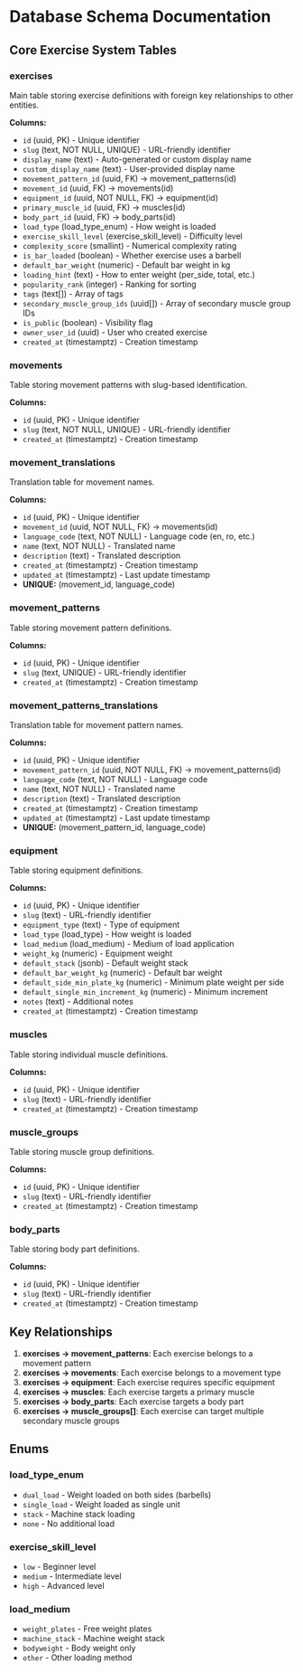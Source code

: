 # Database Schema Documentation

## Core Exercise System Tables

### exercises
Main table storing exercise definitions with foreign key relationships to other entities.

**Columns:**
- `id` (uuid, PK) - Unique identifier
- `slug` (text, NOT NULL, UNIQUE) - URL-friendly identifier
- `display_name` (text) - Auto-generated or custom display name
- `custom_display_name` (text) - User-provided display name
- `movement_pattern_id` (uuid, FK) → movement_patterns(id)
- `movement_id` (uuid, FK) → movements(id)
- `equipment_id` (uuid, NOT NULL, FK) → equipment(id)
- `primary_muscle_id` (uuid, FK) → muscles(id)
- `body_part_id` (uuid, FK) → body_parts(id)
- `load_type` (load_type_enum) - How weight is loaded
- `exercise_skill_level` (exercise_skill_level) - Difficulty level
- `complexity_score` (smallint) - Numerical complexity rating
- `is_bar_loaded` (boolean) - Whether exercise uses a barbell
- `default_bar_weight` (numeric) - Default bar weight in kg
- `loading_hint` (text) - How to enter weight (per_side, total, etc.)
- `popularity_rank` (integer) - Ranking for sorting
- `tags` (text[]) - Array of tags
- `secondary_muscle_group_ids` (uuid[]) - Array of secondary muscle group IDs
- `is_public` (boolean) - Visibility flag
- `owner_user_id` (uuid) - User who created exercise
- `created_at` (timestamptz) - Creation timestamp

### movements
Table storing movement patterns with slug-based identification.

**Columns:**
- `id` (uuid, PK) - Unique identifier
- `slug` (text, NOT NULL, UNIQUE) - URL-friendly identifier
- `created_at` (timestamptz) - Creation timestamp

### movement_translations
Translation table for movement names.

**Columns:**
- `id` (uuid, PK) - Unique identifier
- `movement_id` (uuid, NOT NULL, FK) → movements(id)
- `language_code` (text, NOT NULL) - Language code (en, ro, etc.)
- `name` (text, NOT NULL) - Translated name
- `description` (text) - Translated description
- `created_at` (timestamptz) - Creation timestamp
- `updated_at` (timestamptz) - Last update timestamp
- **UNIQUE:** (movement_id, language_code)

### movement_patterns
Table storing movement pattern definitions.

**Columns:**
- `id` (uuid, PK) - Unique identifier
- `slug` (text, UNIQUE) - URL-friendly identifier
- `created_at` (timestamptz) - Creation timestamp

### movement_patterns_translations
Translation table for movement pattern names.

**Columns:**
- `id` (uuid, PK) - Unique identifier
- `movement_pattern_id` (uuid, NOT NULL, FK) → movement_patterns(id)
- `language_code` (text, NOT NULL) - Language code
- `name` (text, NOT NULL) - Translated name
- `description` (text) - Translated description
- `created_at` (timestamptz) - Creation timestamp
- `updated_at` (timestamptz) - Last update timestamp
- **UNIQUE:** (movement_pattern_id, language_code)

### equipment
Table storing equipment definitions.

**Columns:**
- `id` (uuid, PK) - Unique identifier
- `slug` (text) - URL-friendly identifier
- `equipment_type` (text) - Type of equipment
- `load_type` (load_type) - How weight is loaded
- `load_medium` (load_medium) - Medium of load application
- `weight_kg` (numeric) - Equipment weight
- `default_stack` (jsonb) - Default weight stack
- `default_bar_weight_kg` (numeric) - Default bar weight
- `default_side_min_plate_kg` (numeric) - Minimum plate weight per side
- `default_single_min_increment_kg` (numeric) - Minimum increment
- `notes` (text) - Additional notes
- `created_at` (timestamptz) - Creation timestamp

### muscles
Table storing individual muscle definitions.

**Columns:**
- `id` (uuid, PK) - Unique identifier
- `slug` (text) - URL-friendly identifier
- `created_at` (timestamptz) - Creation timestamp

### muscle_groups
Table storing muscle group definitions.

**Columns:**
- `id` (uuid, PK) - Unique identifier
- `slug` (text) - URL-friendly identifier
- `created_at` (timestamptz) - Creation timestamp

### body_parts
Table storing body part definitions.

**Columns:**
- `id` (uuid, PK) - Unique identifier
- `slug` (text) - URL-friendly identifier
- `created_at` (timestamptz) - Creation timestamp

## Key Relationships

1. **exercises → movement_patterns**: Each exercise belongs to a movement pattern
2. **exercises → movements**: Each exercise belongs to a movement type
3. **exercises → equipment**: Each exercise requires specific equipment
4. **exercises → muscles**: Each exercise targets a primary muscle
5. **exercises → body_parts**: Each exercise targets a body part
6. **exercises → muscle_groups[]**: Each exercise can target multiple secondary muscle groups

## Enums

### load_type_enum
- `dual_load` - Weight loaded on both sides (barbells)
- `single_load` - Weight loaded as single unit
- `stack` - Machine stack loading
- `none` - No additional load

### exercise_skill_level
- `low` - Beginner level
- `medium` - Intermediate level
- `high` - Advanced level

### load_medium
- `weight_plates` - Free weight plates
- `machine_stack` - Machine weight stack
- `bodyweight` - Body weight only
- `other` - Other loading method